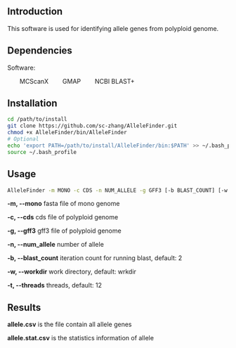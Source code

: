 ## Introduction

This software is used for identifying allele genes from polyploid genome.



## Dependencies

Software:

&ensp;&ensp;&ensp;&ensp;MCScanX
&ensp;&ensp;&ensp;&ensp;GMAP
&ensp;&ensp;&ensp;&ensp;NCBI BLAST+



## Installation

```bash
cd /path/to/install
git clone https://github.com/sc-zhang/AlleleFinder.git
chmod +x AlleleFinder/bin/AlleleFinder
# Optional
echo 'export PATH=/path/to/install/AlleleFinder/bin:$PATH' >> ~/.bash_profile
source ~/.bash_profile
```



## Usage

```bash
AlleleFinder -m MONO -c CDS -n NUM_ALLELE -g GFF3 [-b BLAST_COUNT] [-w WORKDIR] [-t THREADS]
```

**-m, --mono** fasta file of mono genome

**-c, --cds** cds file of polyploid genome

**-g, --gff3** gff3 file of polyploid  genome

**-n, --num_allele** number of allele

**-b, --blast_count** iteration count for running blast, default: 2

**-w, --workdir** work directory, default: wrkdir

**-t, --threads** threads, default: 12



## Results

**allele.csv** is the file contain all allele genes

**allele.stat.csv** is the statistics information of allele

